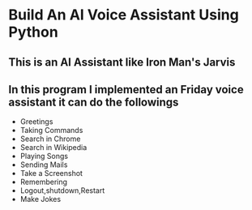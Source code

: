 # Build An AI Voice Assistant Using Python

## This is an AI Assistant like Iron Man's Jarvis
## In this program I implemented an Friday voice assistant it can do the followings

 - Greetings
 - Taking Commands
 - Search in Chrome
 - Search in Wikipedia
 - Playing Songs
 - Sending Mails
 - Take a Screenshot
 - Remembering
 - Logout,shutdown,Restart
 - Make Jokes
    
